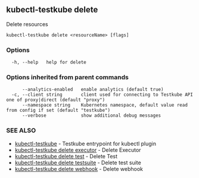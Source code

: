## kubectl-testkube delete

Delete resources

```
kubectl-testkube delete <resourceName> [flags]
```

### Options

```
  -h, --help   help for delete
```

### Options inherited from parent commands

```
      --analytics-enabled   enable analytics (default true)
  -c, --client string       client used for connecting to Testkube API one of proxy|direct (default "proxy")
      --namespace string    Kubernetes namespace, default value read from config if set (default "testkube")
      --verbose             show additional debug messages
```

### SEE ALSO

* [kubectl-testkube](kubectl-testkube.md)	 - Testkube entrypoint for kubectl plugin
* [kubectl-testkube delete executor](kubectl-testkube_delete_executor.md)	 - Delete Executor
* [kubectl-testkube delete test](kubectl-testkube_delete_test.md)	 - Delete Test
* [kubectl-testkube delete testsuite](kubectl-testkube_delete_testsuite.md)	 - Delete test suite
* [kubectl-testkube delete webhook](kubectl-testkube_delete_webhook.md)	 - Delete webhook

